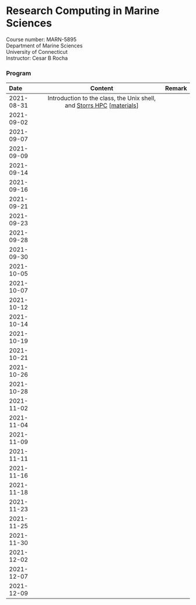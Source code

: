 # Research Computing in Marine Sciences
Course number: MARN-5895</br>
Department of Marine Sciences</br>
University of Connecticut</br>
Instructor: Cesar B Rocha

### Program
| Date          | Content                              | Remark |
|:-------------------|:-------------------------:|--------------|
| 2021-08-31    | Introduction to the class, the Unix shell, and [Storrs HPC](https://hpc.uconn.edu) [[materials](./lessons/01/)]         |           |
| 2021-09-02    |            |         |
| 2021-09-07    |            |         |
| 2021-09-09    |            |         |
| 2021-09-14    |            |         |
| 2021-09-16    |            |         |
| 2021-09-21    |            |         |
| 2021-09-23    |            |         |
| 2021-09-28    |            |         |
| 2021-09-30    |            |         |
| 2021-10-05    |            |         |
| 2021-10-07    |            |         |
| 2021-10-12    |            |         |
| 2021-10-14    |            |         |
| 2021-10-19    |            |         |
| 2021-10-21    |            |         |
| 2021-10-26    |            |         |
| 2021-10-28    |            |         |
| 2021-11-02    |            |         |
| 2021-11-04    |            |         |
| 2021-11-09    |            |         |
| 2021-11-11    |            |         |
| 2021-11-16    |            |         |
| 2021-11-18    |            |         |
| 2021-11-23    |            |         |
| 2021-11-25    |            |         |
| 2021-11-30    |            |         |
| 2021-12-02    |            |         |
| 2021-12-07    |            |         |
| 2021-12-09    |            |         |
